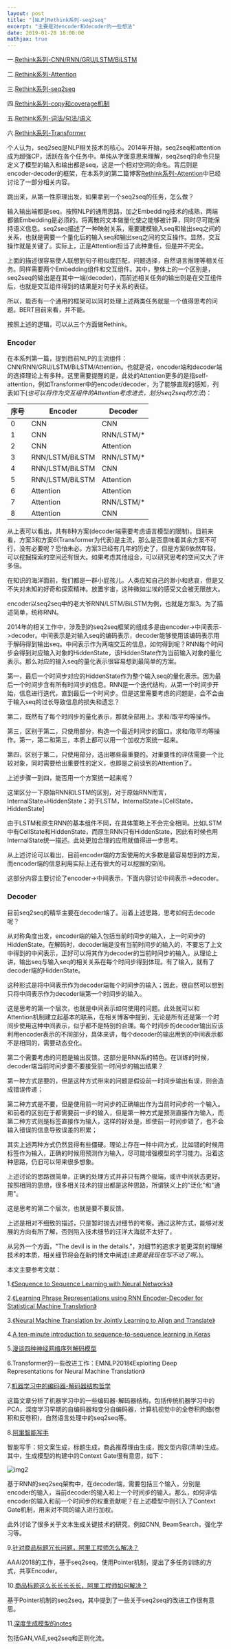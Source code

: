 ```yaml
---
layout: post
title: "[NLP]Rethink系列-seq2seq"
excerpt: "主要是对encoder和decoder的一些想法"
date: 2019-01-28 18:00:00
mathjax: true
---
```


一.[Rethink系列-CNN/RNN/GRU/LSTM/BiLSTM](https://zhpmatrix.github.io/2019/01/27/NLP-rethinking-base-blocks/)

二.[Rethink系列-Attention](https://zhpmatrix.github.io/2019/01/27/NLP-rethinking-attention/)

三.[Rethink系列-seq2seq](https://zhpmatrix.github.io/2019/01/28/NLP-rethingking-seq2seq/)

四.[Rethink系列-copy和coverage机制](https://zhpmatrix.github.io/2019/01/29/NLP-rethinking-copy-and-coverage/)

五.[Rethink系列-词法/句法/语义](https://zhpmatrix.github.io/2019/01/31/NLP-rethinking-basic-techniques/)

六.[Rethink系列-Transformer](https://zhpmatrix.github.io/2019/03/13/NLP-rethinking-Transformer/)

个人认为，seq2seq是NLP相关技术的核心。2014年开始，seq2seq和attention成为超强CP，活跃在各个任务中。单纯从字面意思来理解，seq2seq的命令只是定义了模型的输入和输出都是seq，这是一个相对空洞的命名。背后则是encoder-decoder的框架，在本系列的第二篇博客[Rethink系列-Attention](https://zhpmatrix.github.io/2019/01/27/NLP-rethinking-attention/)中已经讨论了一部分相关内容。

跳出来，从第一性原理出发，如果拿到一个seq2seq的任务，怎么做？

输入输出端都是seq，按照NLP的通用思路，加之Embedding技术的成熟，两端都做Embedding是必须的。将离散的文本做量化使之能够被计算，同时尽可能保持语义信息。seq2seq描述了一种映射关系，需要建模输入seq和输出seq之间的关系，也就是需要一个量化后的输入seq和输出seq之间的交互操作。显然，交互操作就是关键了。实际上，正是Attention担当了此种重任，但是并不完全。

上面的描述很容易使人联想到句子相似度匹配，问题选择，自然语言推理等相关任务。同样需要两个Embedding组件和交互组件。其中，整体上的一个区别是，seq2seq的输出是在其中一端(decoder)，而前述相关任务的输出则是在交互组件后，也就是交互组件得到的结果是对句子关系的表征。

所以，能否有一个通用的框架可以同时处理上述两类任务就是一个值得思考的问题。BERT目前来看，并不能。

按照上述的逻辑，可以从三个方面做Rethink。

### Encoder

在本系列第一篇，提到目前NLP的主流组件：CNN/RNN/GRU/LSTM/BiLSTM/Attention。也就是说，encoder端和decoder端的选择理论上有多种。这里需要提醒的是，此处的Attention更多的是指self-attention，例如Transformer中的encoder/decoder，为了能够直观的感知，列表如下(_也可以将作为交互组件的Attention考虑进去，划分seq2seq的方法_)：

| 序号 | Encoder | Decoder |
| ------ | ------ | ------ |
| 0 | CNN | CNN |
| 1 | CNN | RNN/LSTM/\* |
| 2 | CNN | Attention |
| 3 | RNN/LSTM/BiLSTM | RNN/LSTM/\* |
| 4 | RNN/LSTM/BiLSTM | CNN |
| 5 | RNN/LSTM/BiLSTM | Attention |
| 6 | Attention |  Attention|
| 7 | Attention |  RNN/LSTM/\*|
| 8 | Attention |  CNN|

从上表可以看出，共有8种方案(decoder端需要考虑语言模型的限制)。目前来看，方案3和方案6(Transformer为代表)是主流，那么是否意味着其余方案不可行，没有必要呢？恐怕未必。方案3已经有几年的历史了，但是方案6依然年轻，可以挖掘探索的空间还有很大。如果考虑其他组合，可以研究思考的空间又大了许多倍。

在知识的海洋面前，我们都是一群小屁孩儿。人类应知自己的渺小和悲哀，但是又不失对未知的好奇和探索精神。放置宇宙，这种微如尘埃的感受又会被无限放大。

encoder以seq2seq中的老大爷RNN/LSTM/BiLSTM为例，也就是方案3。为了描述简单，统称RNN。

2014年的相关工作中，涉及到的seq2seq框架的组成多是由encoder->中间表示->decoder。中间表示是对输入seq的编码表示，decoder能够使用该编码表示用于解码得到输出seq。中间表示作为两端交互的信息，如何得到呢？RNN每个时间步会得到对应输入对象的HiddenState，该HiddenState作为当前输入对象的量化表示。那么对应的输入seq的量化表示很容易想到最简单的方案。


第一，最后一个时间步对应的HiddenState作为整个输入seq的量化表示。因为最后一个时间步含有所有时间步的信息。RNN是一个迭代结构，从第一个时间步开始，信息进行迭代，直到最后一个时间步。但是这里需要考虑的问题是，会不会由于输入seq的过长导致信息的损失和遗忘？

第二，既然有了每个时间步的量化表示，那就全部用上。求和/取平均等操作。

第三，区别于第二，只使用部分，构造一个最近时间步的窗口。求和/取平均等操作。第一，第二和第三，本质上都可以用一个加权方案统一起来。

第四，区别于第二，只使用部分，选出哪些最重要的。对重要性的评估需要一个比较对象，同时需要给出重要性的定义，也即是之前谈到的Attention了。

上述步骤一到四，能否用一个方案统一起来呢？

这里区分一下原始RNN和LSTM的区别，对于原始RNN而言，InternalState=HiddenState；对于LSTM，InternalState=\[CellState，HiddenState\]

由于LSTM和原生RNN的基本组件不同，在具体策略上不会完全相同。比如LSTM中有CellState和HiddenState，而原生RNN只有HiddenState，因此有时候也用InternalState统一描述。此处更加合理的应用就值得进一步思考。

从上述讨论可以看出，目前encoder端的方案使用的大多数是最容易想到的方案，而encoder端的信息利用实际上还有很大的可以挖掘的空间。

这部分内容主要讨论了encoder->中间表示，下面内容讨论中间表示->decoder。

### Decoder

目前seq2seq的精华主要在decoder端了。沿着上述思路，思考如何去decode呢？

从对称角度出发，encoder端的输入包括当前时间步的输入，上一时间步的HiddenState。在解码时，decoder端是没有当前时间步的输入的，不要忘了上文中得到的中间表示，正好可以将其作为decoder的当前时间步的输入。从理论上讲，输出seq与输入seq的相关关系在每个时间步得到体现。有了输入，就有了decoder端的HiddenState。

这种形式是将中间表示作为decoder端每个时间步的输入；因此，很自然可以想到只将中间表示作为decoder端第一个时间步的输入。

这是思考的第一个层次，也就是中间表示如何使用的问题。此处就可以和Attention机制建立起基本的联系，在相关博客中提到，无论是所有还是第一个时间步使用这种中间表示，似乎都不是特别的合理。每个时间步的decoder输出应该利用encoder表示的不同部分，具体来讲，每个decoder的输出用到的中间表示都不是相同的，需要动态变化。

第二个需要考虑的问题是输出反馈。这部分是RNN系的特色。在训练的时候，decoder端当前时间步要不要接受前一时间步的输出结果？

第一种方式是要的，但是这种方式带来的问题是假设前一时间步输出有误，则会造成错误传递；

第二种方式是不要，但是使用前一时间步的正确输出作为当前时间步的一个输入。和前者的区别在于都需要前一步的输入，但是第一种方式是预测直接作为输入，而第二种方式则是标签直接作为输入，这样的好处是，即使前一时间步错了，也不会输入错误的信息导致误差的积累；

其实上述两种方式仍然显得有些僵硬。理论上存在一种中间方式，比如错的时候用标签作为输入，正确的时候用预测作为输入，尽可能增强模型的学习能力。沿着这种思路，仍旧可以带来很多想象。

上述讨论的思路很简单，正确的处理方式并非只有两个极端，或许中间状态更好。按照相同的思想，很多相关技术的提出都是这种思路，所谓狭义上的"泛化"和"通用"。

这是思考的第二个层次，也就是要不要反馈。

上述是相对不细致的描述，只是暂时抛去对细节的考察。通过这种方式，能够对发展的方向有所了解，否则陷入技术细节的汪洋大海就不太好了。

从另外一个方面，"The devil is in the details."，对细节的追求才能更深刻的理解技术的本质，相关细节将会在新的博文中阐述(_主要是我现在写不动了啊。_)。


本文主要参考文献：

1.[《Sequence to Sequence Learning with Neural Networks》](https://arxiv.org/abs/1409.3215)

2.[《Learning Phrase Representations using RNN Encoder-Decoder for Statistical Machine Translation》](https://arxiv.org/abs/1406.1078)

3.[《Neural Machine Translation by Jointly Learning to Align and Translate》](https://arxiv.org/abs/1409.0473)

4.[A ten-minute introduction to sequence-to-sequence learning in Keras](https://blog.keras.io/a-ten-minute-introduction-to-sequence-to-sequence-learning-in-keras.html)

5.[漫谈四种神经网络序列解码模型](http://jacoxu.com/encoder_decoder/)

6.Transformer的一些改进工作：EMNLP2018《Exploiting Deep Representations for Neural Machine Translation》

7.[机器学习中的编码器-解码器结构哲学](https://mp.weixin.qq.com/s?__biz=MzIzNjc0MTMwMA==&mid=2247487935&idx=1&sn=e1c372bb09b5027fc89b5af25d264f70&chksm=e8d26664dfa5ef72dcf092a712c6fbf5346a50c9c53c5d08213fd92ba0ee5b987469b45ce189&mpshare=1&scene=23&srcid=%23rd)

这篇文章分析了机器学习中的一些编码器-解码器结构，包括传统机器学习中的PCA，深度学习早期的自编码器和变分自编码器，计算机视觉中的全卷积网络(卷积和反卷积)，自然语言处理中的seq2seq等。

8.[阿里智能写手](https://mp.weixin.qq.com/s?__biz=MzIzOTU0NTQ0MA==&mid=2247486823&idx=1&sn=b4a9985020470b5afc21ed397fce1e1e&chksm=e9293068de5eb97e9e37116dee4ed69419a85c2a6105013094ecccef7c6b2d98a13348873113&scene=21#wechat_redirect)

智能写手：短文案生成，标题生成，商品推荐理由生成，图文型内容(清单)生成。其中，生成模型的构建中的Context Gate很有意思，如下：

![img2](https://mmbiz.qpic.cn/mmbiz_png/Z6bicxIx5naLnaoibIr0R7pNQSerWFjCOVswYFIWDDQtqcsFgrlrR6xTscSzhOKNmYX5ZFB2RnbWAsHvZZ3Y3wvw/640?wx_fmt=png&tp=webp&wxfrom=5&wx_lazy=1&wx_co=1)

基于RNN的seq2seq架构中，在decoder端，需要包括三个输入，分别是encoder的输入，当前decoder的输入和上一个时间步的输入。那么，如何评估encoder的输入和前一个时间步的权重贡献呢？在上述模型中则引入了Context Gate机制，用来对不同的输入进行加权。

此外讨论了很多关于文本生成关键技术的研究，例如CNN, BeamSearch，强化学习等。

9.[针对商品标题冗长问题，阿里工程师怎么解决？](https://102.alibaba.com/detail?id=173)

AAAI2018的工作，基于seq2seq，使用Pointer机制，提出了多任务训练的方式，共享Encoder。

10.[商品标题这么长长长长长，阿里工程师如何解决？](https://102.alibaba.com/detail?id=264)

基于Pointer机制的seq2seq，其中提到了一些关于seq2seq的改进工作很有意思。

11.[深度生成模型的notes](https://deepgenerativemodels.github.io/notes/index.html)

包括GAN,VAE,seq2seq和正则化流。












